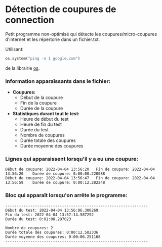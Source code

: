 # **Détection de coupures de connection**

Petit programme non-optimisé qui détecte les coupures/micro-coupures d'internet et les répertorie dans un fichier.txt.

Utilisant:
```python
os.system("ping -n 1 google.com")
```
de la librairie [os](https://docs.python.org/3/library/os.html "librairie os").


### **Information apparaîssants dans le fichier:**

* **Coupures:**
    * Début de la coupure
    * Fin de la coupure
    * Durée de la coupure
* **Statistiques durant tout le test:**
    * Heure de début du test
    * Heure de fin du test
    * Durée du test
    * Nombre de coupures
    * Durée totale des coupures
    * Durée moyenne des coupures


### **Lignes qui apparaissent lorsqu'il y a eu une coupure:**

    Début de coupure: 2022-04-04 13:56:20	Fin de coupure: 2022-04-04 13:56:20    Durée de coupure: 0:00:00.220088
    Début de coupure: 2022-04-04 13:56:47	Fin de coupure: 2022-04-04 13:56:59    Durée de coupure: 0:00:12.282248


### **Bloc qui apparaît lorsqu'on arrête le programme:**

    ---------------------------------------------------------------
    Début du test: 2022-04-04 13:56:06.300269
    Fin du test: 2022-04-04 13:57:14.587292
    Durée du test: 0:01:08.287023

    Nombre de coupures: 2
    Durée totale des coupures: 0:00:12.502336
    Durée moyenne des coupures: 0:00:06.251168
    ---------------------------------------------------------------
